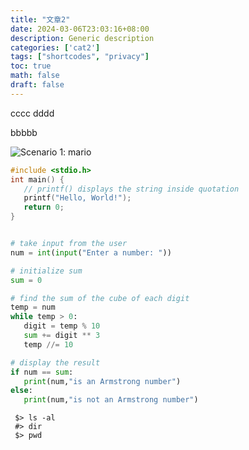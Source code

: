 ```yaml
---
title: "文章2"
date: 2024-03-06T23:03:16+08:00
description: Generic description
categories: ['cat2']
tags: ["shortcodes", "privacy"]
toc: true
math: false
draft: false
---
```

cccc dddd
<!--more-->

bbbbb

![Scenario 1: mario](/images/mario.jpg)




```c {linenos=table, hl_lines=[2, "4-5"], linenostart=199}
#include <stdio.h>
int main() {
   // printf() displays the string inside quotation
   printf("Hello, World!");
   return 0;
}
```

```python

# take input from the user
num = int(input("Enter a number: "))

# initialize sum
sum = 0

# find the sum of the cube of each digit
temp = num
while temp > 0:
   digit = temp % 10
   sum += digit ** 3
   temp //= 10

# display the result
if num == sum:
   print(num,"is an Armstrong number")
else:
   print(num,"is not an Armstrong number")
```

```shell
 $> ls -al
 #> dir
 $> pwd
```